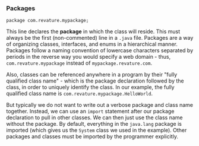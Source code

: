 ### Packages
```
package com.revature.mypackage;
```
This line declares the **package** in which the class will reside. This must always be the first (non-commented) line in a `.java` file. Packages are a way of organizing classes, interfaces, and enums in a hierarchical manner. Packages follow a naming convention of lowercase characters separated by periods in the reverse way you would specify a web domain - thus, `com.revature.mypackage` instead of `mypackage.revature.com`.

Also, classes can be referenced anywhere in a program by their \"fully qualified class name\" - which is the package declaration followed by the class, in order to uniquely identify the class. In our example, the fully qualified class name is `com.revature.mypackage.HelloWorld`.

But typically we do not want to write out a verbose package and class name together. Instead, we can use an `import` statement after our package declaration to pull in other classes. We can then just use the class name without the package. By default, everything in the `java.lang` package is imported (which gives us the `System` class we used in the example). Other packages and classes must be imported by the programmer explicitly.